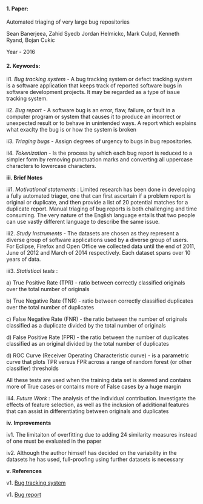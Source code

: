 #### 1. Paper:
Automated triaging of very large bug repositories

Sean Banerjeea, Zahid Syedb Jordan Helmickc, Mark Culpd, Kenneth Ryand, Bojan Cukic

Year - 2016

#### 2. Keywords:

ii1. *Bug tracking system* - A bug tracking system or defect tracking system is a software application that keeps track of reported software bugs in software development projects. It may be regarded as a type of issue tracking system.

ii2. *Bug report* - A software bug is an error, flaw, failure, or fault in a computer program or system that causes it to produce an incorrect or unexpected result or to behave in unintended ways. A report which explains what exaclty the bug is or how the system is broken

ii3. *Triaging bugs* - Assign degrees of urgency to bugs in bug repositories.

ii4. *Tokenization* - Is the process by which each bug report is reduced to a simpler form by removing punctuation marks and converting all uppercase characters to lowercase characters. 

**iii. Brief Notes**

iii1. *Motivational statements* : Limited research has been done in developing a fully automated triager, one that can first ascertain if a problem report is original or duplicate, and then provide a list of 20 potential matches for a duplicate report. Manual triaging of bug reports is both challenging and time consuming. The very nature of the English language entails that two people can use vastly different language to describe the same 
issue. 

iii2. *Study Instruments* - The datasets are chosen as they represent a diverse group of software applications used by a diverse group of users. For Eclipse, Firefox and Open Office we collected data until the end of 2011, June of  2012 and March of 2014 respectively. Each dataset spans over 10 years of data.

iii3. *Statistical tests* : 
						    
a) True Positive Rate (TPR) - ratio between correctly classified originals over the total number of originals

b) True Negative Rate (TNR) - ratio between correctly classified duplicates over the total number of duplicates

c) False Negative Rate (FNR) - the ratio between the number of originals classified as a duplicate divided by the total number of originals

d) False Positive Rate (FPR) - the ratio between the number of duplicates classified as an original divided by the total number of duplicates

d) ROC Curve (Receiver Operating Characteristic curve) - is a parametric curve that plots TPR versus FPR across a range of random forest (or other classifier) thresholds

All these tests are used when the training data set is skewed and contains more of True cases or contains more of False cases by a huge margin

iii4. *Future Work* : The analysis of the individual contribution. Investigate the effects of feature selection, as well as the inclusion of additional features that can assist in differentiating between originals and duplicates

**iv. Improvements**

iv1. The limitaiton of overfitting due to adding 24 similarity measures instead of one must be evaluated in the paper

iv2. Although the author himself has decided on the variability in the datasets he has used, full-proofing using further datasets is necessary

**v. References**

v1. [Bug tracking system](https://en.wikipedia.org/wiki/Bug_tracking_system)

v1. [Bug report](http://usersnap.com/blog/what-is-a-bug-report/)